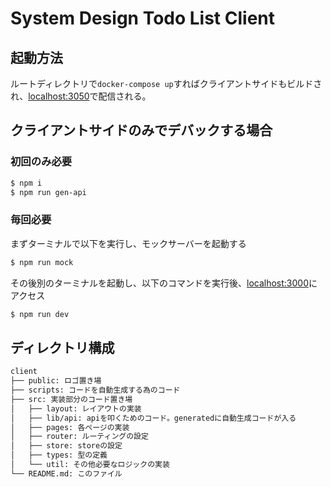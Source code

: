 # System Design Todo List Client
## 起動方法
ルートディレクトリで`docker-compose up`すればクライアントサイドもビルドされ、[localhost:3050](http://localhost:3050)で配信される。

## クライアントサイドのみでデバックする場合
### 初回のみ必要
```bash
$ npm i
$ npm run gen-api
```

### 毎回必要
まずターミナルで以下を実行し、モックサーバーを起動する
```bash
$ npm run mock
```

その後別のターミナルを起動し、以下のコマンドを実行後、[localhost:3000](http://localhost:3000)にアクセス
```bash
$ npm run dev
```

## ディレクトリ構成
```txt
client
├── public: ロゴ置き場
├── scripts: コードを自動生成する為のコード
├── src: 実装部分のコード置き場
│   ├── layout: レイアウトの実装
│   ├── lib/api: apiを叩くためのコード。generatedに自動生成コードが入る
│   ├── pages: 各ページの実装
│   ├── router: ルーティングの設定
│   ├── store: storeの設定
│   ├── types: 型の定義
│   └── util: その他必要なロジックの実装
└── README.md: このファイル
```
